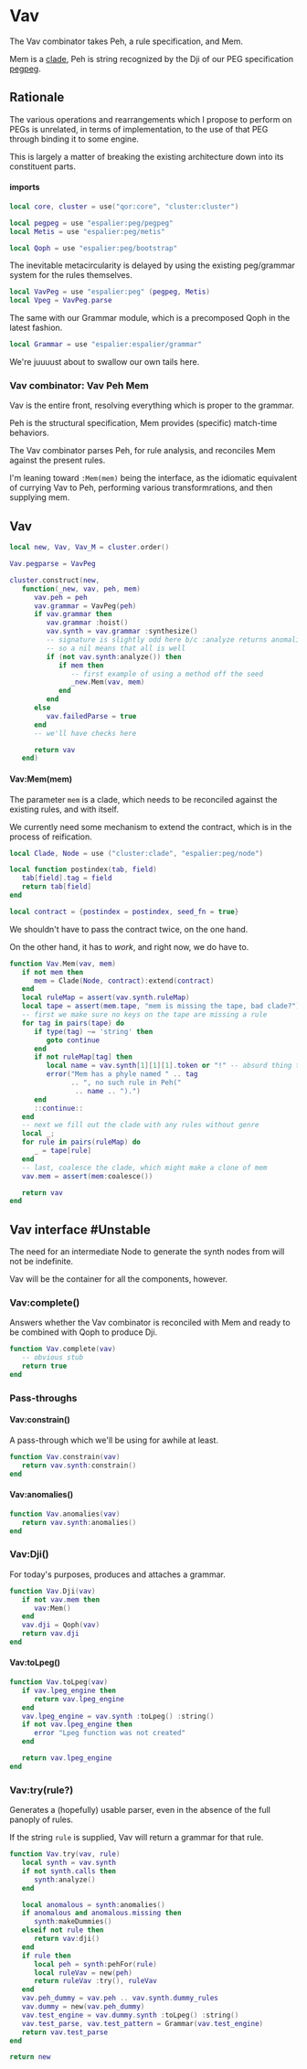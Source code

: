 # Vav

  The Vav combinator takes Peh, a rule specification, and Mem\.

Mem is a [clade](https://gitlab.com/special-circumstance//cluster/-/blob/trunk/doc/md/clade.md), Peh is string recognized by the Dji
of our PEG specification [pegpeg](https://gitlab.com/special-circumstance/espalier/-/blob/trunk/doc/md/peg/pegpeg.md)\.


## Rationale

  The various operations and rearrangements which I propose to perform on
PEGs is unrelated, in terms of implementation, to the use of that PEG through
binding it to some engine\.

This is largely a matter of breaking the existing architecture down into its
constituent parts\.


#### imports

```lua
local core, cluster = use("qor:core", "cluster:cluster")

local pegpeg = use "espalier:peg/pegpeg"
local Metis = use "espalier:peg/metis"

local Qoph = use "espalier:peg/bootstrap"
```

The inevitable metacircularity is delayed by using the existing peg/grammar
system for the rules themselves\.

```lua
local VavPeg = use "espalier:peg" (pegpeg, Metis)
local Vpeg = VavPeg.parse
```

The same with our Grammar module, which is a precomposed Qoph in the latest
fashion\.

```lua
local Grammar = use "espalier:espalier/grammar"
```

We're juuuust about to swallow our own tails here\.


### Vav combinator: Vav Peh Mem

Vav is the entire front, resolving everything which is proper to the grammar\.

Peh is the structural specification, Mem provides \(specific\) match\-time
behaviors\.

The Vav combinator parses Peh, for rule analysis, and reconciles Mem
against the present rules\.

I'm leaning toward `:Mem(mem)` being the interface, as the idiomatic
equivalent of currying Vav to Peh, performing various transformrations, and
then supplying mem\.


## Vav

```lua
local new, Vav, Vav_M = cluster.order()

Vav.pegparse = VavPeg

cluster.construct(new,
   function(_new, vav, peh, mem)
      vav.peh = peh
      vav.grammar = VavPeg(peh)
      if vav.grammar then
         vav.grammar :hoist()
         vav.synth = vav.grammar :synthesize()
         -- signature is slightly odd here b/c :analyze returns anomalies
         -- so a nil means that all is well
         if (not vav.synth:analyze()) then
            if mem then
               -- first example of using a method off the seed
               _new.Mem(vav, mem)
            end
         end
      else
         vav.failedParse = true
      end
      -- we'll have checks here

      return vav
   end)
```


#### Vav:Mem\(mem\)

  The parameter `mem` is a clade, which needs to be reconciled against the
existing rules, and with itself\.

We currently need some mechanism to extend the contract, which is in the
process of reification\.

```lua
local Clade, Node = use ("cluster:clade", "espalier:peg/node")
```

```lua
local function postindex(tab, field)
   tab[field].tag = field
   return tab[field]
end
```

```lua
local contract = {postindex = postindex, seed_fn = true}
```

We shouldn't have to pass the contract twice, on the one hand\.

On the other hand, it has to *work*, and right now, we do have to\.

```lua
function Vav.Mem(vav, mem)
   if not mem then
      mem = Clade(Node, contract):extend(contract)
   end
   local ruleMap = assert(vav.synth.ruleMap)
   local tape = assert(mem.tape, "mem is missing the tape, bad clade?")
   -- first we make sure no keys on the tape are missing a rule
   for tag in pairs(tape) do
      if type(tag) ~= 'string' then
         goto continue
      end
      if not ruleMap[tag] then
         local name = vav.synth[1][1][1].token or "!" -- absurd thing to do
         error("Mem has a phyle named " .. tag
               .. ", no such rule in Peh("
                .. name .. ").")
      end
      ::continue::
   end
   -- next we fill out the clade with any rules without genre
   local _;
   for rule in pairs(ruleMap) do
      _ = tape[rule]
   end
   -- last, coalesce the clade, which might make a clone of mem
   vav.mem = assert(mem:coalesce())

   return vav
end
```


## Vav interface \#Unstable

The need for an intermediate Node to generate the synth nodes from will not
be indefinite\.

Vav will be the container for all the components, however\.


### Vav:complete\(\)

Answers whether the Vav combinator is reconciled with Mem and ready to be
combined with Qoph to produce Dji\.


```lua
function Vav.complete(vav)
   -- obvious stub
   return true
end
```


### Pass\-throughs


#### Vav:constrain\(\)

A pass\-through which we'll be using for awhile at least\.

```lua
function Vav.constrain(vav)
   return vav.synth:constrain()
end
```


#### Vav:anomalies\(\)

```lua
function Vav.anomalies(vav)
   return vav.synth:anomalies()
end
```


### Vav:Dji\(\)

For today's purposes, produces and attaches a grammar\.

```lua
function Vav.Dji(vav)
   if not vav.mem then
      vav:Mem()
   end
   vav.dji = Qoph(vav)
   return vav.dji
end
```


#### Vav:toLpeg\(\)

```lua
function Vav.toLpeg(vav)
   if vav.lpeg_engine then
      return vav.lpeg_engine
   end
   vav.lpeg_engine = vav.synth :toLpeg() :string()
   if not vav.lpeg_engine then
      error "Lpeg function was not created"
   end

   return vav.lpeg_engine
end
```


### Vav:try\(rule?\)

Generates a \(hopefully\) usable parser, even in the absence of the full
panoply of rules\.

If the string `rule` is supplied, Vav will return a grammar for that rule\.

```lua
function Vav.try(vav, rule)
   local synth = vav.synth
   if not synth.calls then
      synth:analyze()
   end

   local anomalous = synth:anomalies()
   if anomalous and anomalous.missing then
      synth:makeDummies()
   elseif not rule then
      return vav:dji()
   end
   if rule then
      local peh = synth:pehFor(rule)
      local ruleVav = new(peh)
      return ruleVav :try(), ruleVav
   end
   vav.peh_dummy = vav.peh .. vav.synth.dummy_rules
   vav.dummy = new(vav.peh_dummy)
   vav.test_engine = vav.dummy.synth :toLpeg() :string()
   vav.test_parse, vav.test_pattern = Grammar(vav.test_engine)
   return vav.test_parse
end
```

```lua
return new
```


